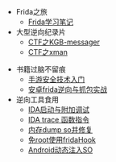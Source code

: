 * Frida之旅
	* [Frida学习笔记](/ProjectDocs/Frida笔记.md)
* 大型逆向纪录片
  - [CTF之KGB-messager](./ProjectDocs/kgb-messager/kgb-messenger.md)
  - [CTF之xman](./ProjectDocs/xman/xman.md)

- 书籍过脑不留痕
  - [手游安全技术入门](./ProjectDocs/gameSafe/gameSafe.md)
  - [安卓frida逆向与抓包实战](./ProjectDocs/fridaReverseAndCapture/fridaReverseAndCapture.md)
- 逆向工具食用
  - [IDA启动与附加调试](./ProjectDocs/UseToolsRecord/IDADebug/IDA.md)
  - [IDA trace 函数指令](./ProjectDocs/UseToolsRecord/IDATracePython/IDATrace.md)
  - [内存dump so并修复](./ProjectDocs/UseToolsRecord/memDumpSO/内存dumpso并修复.md)
  - [免root使用fridaHook](./ProjectDocs/UseToolsRecord/NoRootFrida/noRootFridaHook.md)
  - [Android动态注入SO](./ProjectDocs/UseToolsRecord/AndroidInject/AndroidInject.md)

